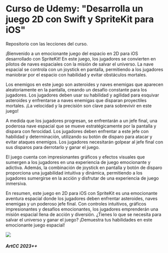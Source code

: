 # Curso de Udemy: "Desarrolla un juego 2D con Swift y SpriteKit para iOS"

Repositorio con las lecciones del curso.

¡Bienvenido a un emocionante juego del espacio en 2D para iOS desarrollado con SpriteKit! En este juego, los jugadores se convierten en pilotos de naves espaciales con la misión de salvar el universo. La nave espacial se controla con un joystick en pantalla, permitiendo a los jugadores maniobrar por el espacio con habilidad y evitar obstáculos mortales.

Los enemigos en este juego son asteroides y naves enemigas que aparecen aleatoriamente en la pantalla, creando un desafío constante para los jugadores. Los jugadores deben usar su habilidad y agilidad para esquivar asteroides y enfrentarse a naves enemigas que disparan proyectiles mortales. ¡La velocidad y la precisión son clave para sobrevivir en este juego!

A medida que los jugadores progresan, se enfrentarán a un jefe final, una poderosa nave espacial que se mueve estratégicamente por la pantalla y dispara con ferocidad. Los jugadores deben enfrentar a este jefe con habilidad y determinación, utilizando su botón de disparo para atacar y evitar ataques enemigos. Los jugadores necesitarán golpear al jefe final con sus disparos para derrotarlo y ganar el juego.

El juego cuenta con impresionantes gráficos y efectos visuales que sumergen a los jugadores en una experiencia de juego emocionante y adictiva. Además, la combinación de joystick en pantalla y botón de disparo proporciona una jugabilidad intuitiva y dinámica, permitiendo a los jugadores sumergirse en la acción y disfrutar de una experiencia de juego inmersiva.

En resumen, este juego en 2D para iOS con SpriteKit es una emocionante aventura espacial donde los jugadores deben enfrentar asteroides, naves enemigas y un poderoso jefe final. Con controles intuitivos, gráficos impresionantes y desafíos emocionantes, los jugadores emprenderán una misión espacial llena de acción y diversión. ¿Tienes lo que se necesita para salvar el universo y ganar el juego? ¡Demuestra tus habilidades en este emocionante juego espacial!

<p><img src="https://github.com/ArtCC/course-udemy-develop-an-ios-2d-game/blob/main/Screenshots/Demo.gif"></p>

##### ArtCC 2023++

